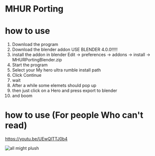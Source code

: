 ﻿# MHUR Porting
 # how to use
 1. Download the program
 2. Download the blender addon USE BLENDER 4.0.0!!!!!
 3. install the addon in blender Edit -> preferences -> addons -> install -> MHURPortingBlender.zip
 4. Start the program
 5. Select your My hero ultra rumble install path
 6. Click Continue
 7. wait
 8. After a while some elemets should pop up
 9. then just click on a Hero and press export to blender
 10. and boom
# how to use (For people Who can't read)
https://youtu.be/UEwQlTTJ0b4


![all might plush](https://github.com/Tevtongermany/MHUR-Porting/assets/59411880/18682a1d-fc96-4a46-a01e-1217966d9759)

